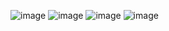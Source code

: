 ![image](https://github.com/user-attachments/assets/c6f54759-e9f2-4812-a992-b8c637f28bad)
![image](https://github.com/user-attachments/assets/01e3913a-6266-474a-b891-582592612410)
![image](https://github.com/user-attachments/assets/ecde4fea-b61d-469b-bdf0-9e3fa5491ab2)
![image](https://github.com/user-attachments/assets/d9817cc5-f491-43fc-86f4-3ebeaadac865)

